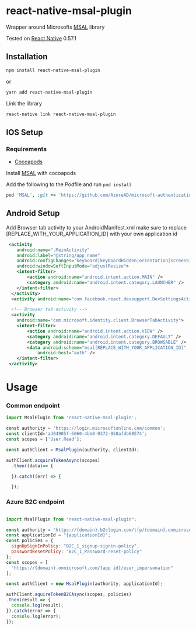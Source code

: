 # react-native-msal-plugin

Wrapper around Microsofts [MSAL](https://github.com/samcolby/react-native-ms-adal/) library


Tested  on [React Native](https://facebook.github.io/react-native/) 0.57.1


## Installation

``` sh
npm install react-native-msal-plugin
```
or
``` sh
yarn add react-native-msal-plugin
```

Link the library
``` sh
react-native link react-native-msal-plugin
```

## IOS Setup
### Requirements

  * [Cocoapods](https://cocoapods.org/)

Install [MSAL](https://github.com/AzureAD/microsoft-authentication-library-for-objc) with cocoapods

Add the following to the Podfile and run ```pod install```

``` ruby
pod 'MSAL', :git => 'https://github.com/AzureAD/microsoft-authentication-library-for-objc.git', :tag => '0.1.3'
```

## Android Setup

Add Browser tab activity to your AndroidManifest.xml make sure to replace [REPLACE_WITH_YOUR_APPLICATION_ID] with your own application id

``` xml
 <activity
    android:name=".MainActivity"
    android:label="@string/app_name"
    android:configChanges="keyboard|keyboardHidden|orientation|screenSize"
    android:windowSoftInputMode="adjustResize">
    <intent-filter>
        <action android:name="android.intent.action.MAIN" />
        <category android:name="android.intent.category.LAUNCHER" />
    </intent-filter>
  </activity>
  <activity android:name="com.facebook.react.devsupport.DevSettingsActivity" />

  <!-- Browser tab activity -->
  <activity
    android:name="com.microsoft.identity.client.BrowserTabActivity">
    <intent-filter>
        <action android:name="android.intent.action.VIEW" />
        <category android:name="android.intent.category.DEFAULT" />
        <category android:name="android.intent.category.BROWSABLE" />
        <data android:scheme="msal[REPLACE_WITH_YOUR_APPLICATION_ID]"
            android:host="auth" />
    </intent-filter>
 </activity>
```

# Usage

### Common endpoint

```js
import MsalPlugin from 'react-native-msal-plugin';

const authority = 'https://login.microsoftonline.com/common';
const clientId='ad04905f-6060-4bb0-9372-958afdb68574';
const scopes = ['User.Read'];

const authClient = MsalPlugin(authority, clientId);

authClient.acquireTokenAsync(scopes)
  .then((data)=> {

  }).catch((err) => {

  });
```

### Azure B2C endpoint

```js

import MsalPlugin from "react-native-msal-plugin";

const authority = "https://{domain}.b2clogin.com/tfp/{domain}.onmicrosoft.com";
const applicationId = "{applicationId}";
const policies = {
  signUpSignInPolicy: "B2C_1_signup-signin-policy",
  passwordResetPolicy: "B2C_1_Password-reset-policy"
};
const scopes = [
  "https://{domain}.onmicrosoft.com/{app id}/user_impersonation"
];

const authClient = new MsalPlugin(authority, applicationId);

authClient.aquireTokenB2CAsync(scopes, policies)
.then(result => {
  console.log(result);
}).catch(error => {
  console.log(error);
});

```
